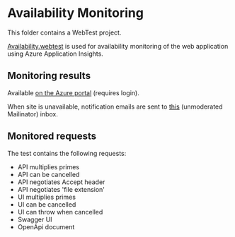 # Availability Monitoring

This folder contains a WebTest project.

[Availability.webtest](./Availability.webtest) is used for availability monitoring of the web application using Azure Application Insights.

## Monitoring results
Available [on the Azure portal](https://portal.azure.com/#resource/subscriptions/d40c53cc-9981-4d98-a471-35df02d0bdc7/resourceGroups/PrimeMultiplication/providers/microsoft.insights/components/PrimeMultiplication/availability) (requires login).

When site is unavailable, notification emails are sent to [this](https://www.mailinator.com/v3/index.jsp?query=avastprimemultiplication) (unmoderated Mailinator) inbox.

## Monitored requests
The test contains the following requests:
- API multiplies primes
- API can be cancelled
- API negotiates Accept header
- API negotiates 'file extension'
- UI multiplies primes
- UI can be cancelled
- UI can throw when cancelled
- Swagger UI
- OpenApi document
